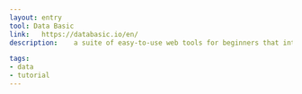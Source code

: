 ```yaml
---
layout: entry
tool: Data Basic
link:	https://databasic.io/en/
description:	a suite of easy-to-use web tools for beginners that introduce concepts of working with data

tags:
- data
- tutorial
---
```

